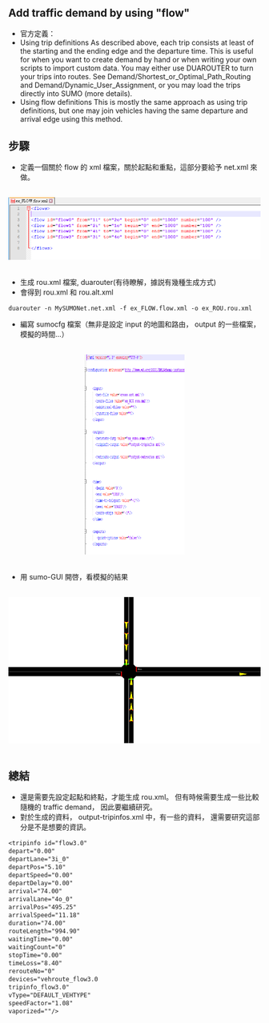 Add traffic demand by using "flow"
---
* 官方定義：
* Using trip definitions
As described above, each trip consists at least of the starting and the ending edge and the departure time. This is useful for when you want to create demand by hand or when writing your own scripts to import custom data. You may either use DUAROUTER to turn your trips into routes. See Demand/Shortest_or_Optimal_Path_Routing and Demand/Dynamic_User_Assignment, or you may load the trips directly into SUMO (more details).
* Using flow definitions
This is mostly the same approach as using trip definitions, but one may join vehicles having the same departure and arrival edge using this method.


步驟
---
* 定義一個關於 flow 的 xml 檔案，關於起點和重點，這部分要給予 net.xml 來做。
</br>
<div align=center> <img src="https://github.com/AvisChiu/SUMO/blob/master/create_demand_with_flow/figure/figure1.png" width="600"/></div>
</br>    

* 生成 rou.xml 檔案, duarouter(有待瞭解，據説有幾種生成方式)
* 會得到 rou.xml 和 rou.alt.xml
```
duarouter -n MySUMONet.net.xml -f ex_FLOW.flow.xml -o ex_ROU.rou.xml
```
* 編寫 sumocfg 檔案（無非是設定 input 的地圖和路由， output 的一些檔案， 模擬的時間...）
</br>
<div align=center> <img src="https://github.com/AvisChiu/SUMO/blob/master/create_demand_with_flow/figure/figure2.png" width="200", height="400"/></div>
</br>   

* 用 sumo-GUI 開啓，看模擬的結果
</br>
<div align=center> <img src="https://github.com/AvisChiu/SUMO/blob/master/create_demand_with_flow/figure/figure3.PNG" width="600"/></div>
</br>   

總結
---
* 還是需要先設定起點和終點，才能生成 rou.xml。 但有時候需要生成一些比較隨機的 traffic demand， 因此要繼續研究。
* 對於生成的資料， output-tripinfos.xml 中，有一些的資料， 還需要研究這部分是不是想要的資訊。
```
<tripinfo id="flow3.0" 
depart="0.00" 
departLane="3i_0" 
departPos="5.10" 
departSpeed="0.00" 
departDelay="0.00" 
arrival="74.00" 
arrivalLane="4o_0" 
arrivalPos="495.25" 
arrivalSpeed="11.18" 
duration="74.00" 
routeLength="994.90" 
waitingTime="0.00" 
waitingCount="0" 
stopTime="0.00" 
timeLoss="8.40" 
rerouteNo="0" 
devices="vehroute_flow3.0 
tripinfo_flow3.0"
vType="DEFAULT_VEHTYPE" 
speedFactor="1.08" 
vaporized=""/>
```
